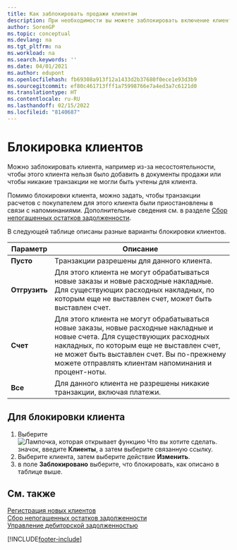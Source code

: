 ```yaml
---
title: Как заблокировать продажи клиентам
description: При необходимости вы можете заблокировать включение клиента в документы продажи и другие операции продажи.
author: SorenGP
ms.topic: conceptual
ms.devlang: na
ms.tgt_pltfrm: na
ms.workload: na
ms.search.keywords: ''
ms.date: 04/01/2021
ms.author: edupont
ms.openlocfilehash: fb69308a913f12a1433d2b37680f0ece1e93d3b9
ms.sourcegitcommit: ef80c461713fff1a75998766e7a4ed3a7c6121d0
ms.translationtype: HT
ms.contentlocale: ru-RU
ms.lasthandoff: 02/15/2022
ms.locfileid: "8140687"
---
```

# <a name="block-customers"></a>Блокировка клиентов
Можно заблокировать клиента, например из-за несостоятельности, чтобы этого клиента нельзя было добавить в документы продажи или чтобы никакие транзакции не могли быть учтены для клиента.

Помимо блокировки клиента, можно задать, чтобы транзакции расчетов с покупателем для этого клиента были приостановлены в связи с напоминаниями. Дополнительные сведения см. в разделе [Сбор непогашенных остатков задолженности](receivables-collect-outstanding-balances.md).   

В следующей таблице описаны разные варианты блокировки клиентов.  

|Параметр|Описание|  
|--------------------|------------|  
|**Пусто**|Транзакции разрешены для данного клиента.|
|**Отгрузить**|Для этого клиента не могут обрабатываться новые заказы и новые расходные накладные. Для существующих расходных накладных, по которым еще не выставлен счет, может быть выставлен счет.|  
|**Счет**|Для этого клиента не могут обрабатываться новые заказы, новые расходные накладные и новые счета. Для существующих расходных накладных, по которым еще не выставлен счет, не может быть выставлен счет. Вы по-прежнему можете отправлять клиентам напоминания и процент-ноты.|  
|**Все**|Для данного клиента не разрешены никакие транзакции, включая платежи.|  

## <a name="to-block-a-customer"></a>Для блокировки клиента  
1. Выберите ![Лампочка, которая открывает функцию Что вы хотите сделать.](media/ui-search/search_small.png "Что вы хотите сделать") значок, введите **Клиенты**, а затем выберите связанную ссылку.
2. Выберите клиента, затем выберите действие **Изменить**.
3. в поле **Заблокировано** выберите, что блокировать, как описано в таблице выше.

## <a name="see-also"></a>См. также  
[Регистрация новых клиентов](sales-how-register-new-customers.md)  
[Сбор непогашенных остатков задолженности](receivables-collect-outstanding-balances.md)  
[Управление дебиторской задолженностью](receivables-manage-receivables.md)  


[!INCLUDE[footer-include](includes/footer-banner.md)]